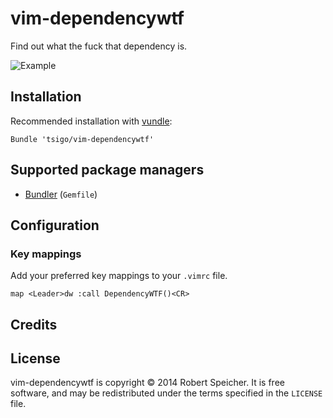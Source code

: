 # vim-dependencywtf

Find out what the fuck that dependency is.

![Example](https://s3.amazonaws.com/f.cl.ly/items/2P1u260f2R1H1C3S2e3F/animated-2014-03-26_19h-15m-39s.gif)

## Installation

Recommended installation with [vundle](https://github.com/gmarik/vundle):

```vim
Bundle 'tsigo/vim-dependencywtf'
```

## Supported package managers

* [Bundler](http://bundler.io/) (`Gemfile`)

## Configuration

### Key mappings

Add your preferred key mappings to your `.vimrc` file.

```vim
map <Leader>dw :call DependencyWTF()<CR>
```

## Credits

## License

vim-dependencywtf is copyright © 2014 Robert Speicher. It is free software, and
may be redistributed under the terms specified in the `LICENSE` file.
